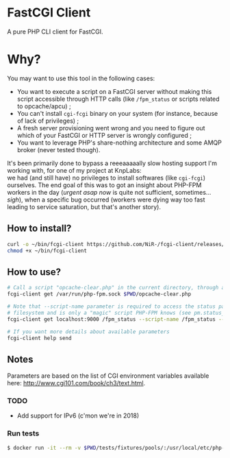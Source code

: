 # FastCGI Client

A pure PHP CLI client for FastCGI.

# Why?

You may want to use this tool in the following cases:
* You want to execute a script on a FastCGI server without making this script accessible through HTTP calls (like `/fpm_status` or scripts related to opcache/apcu) ;
* You can't install `cgi-fcgi` binary on your system (for instance, because of lack of privileges) ;
* A fresh server provisioning went wrong and you need to figure out which of your FastCGI or HTTP server is wrongly configured ;
* You want to leverage PHP's share-nothing architecture and some AMQP broker (never tested though).

It's been primarily done to bypass a reeeaaaaally slow hosting support I'm working with, for one of my project at KnpLabs:  
we had (and still have) no privileges to install softwares (like `cgi-fcgi`) ourselves. The end goal of this was to got 
an insight about PHP-FPM workers in the day (*urgent asap now* is quite not sufficient, sometimes... *sigh*), when a 
specific bug occurred (workers were dying way too fast leading to service saturation, but that's another story). 

## How to install?

```bash
curl -o ~/bin/fcgi-client https://github.com/NiR-/fcgi-client/releases/download/v0.1.0/fcgi-client.phar
chmod +x ~/bin/fcgi-client
```

## How to use?

```bash
# Call a script "opcache-clear.php" in the current directory, through a UNIX socket
fcgi-client get /var/run/php-fpm.sock $PWD/opcache-clear.php

# Note that --script-name parameter is required to access the status page because /fpm_status does not exist on your 
# filesystem and is only a "magic" script PHP-FPM knows (see pm.status_path parameter in your pool config)
fcgi-client get localhost:9000 /fpm_status --script-name /fpm_status --qs full --qs json

# If you want more details about available parameters 
fcgi-client help send
```

## Notes

Parameters are based on the list of CGI environment variables available here: http://www.cgi101.com/book/ch3/text.html.

### TODO

* Add support for IPv6 (c'mon we're in 2018)

### Run tests

```bash
$ docker run -it --rm -v $PWD/tests/fixtures/pools/:/usr/local/etc/php-fpm.d/ -v $PWD:/app -v $PWD/.docker/entrypoint:/entrypoint --entrypoint /entrypoint -w /app php:7.0-fpm vendor/bin/phpunit tests/ 
```
